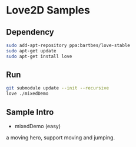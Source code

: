 # Love2D Samples

## Dependency

```bash
sudo add-apt-repository ppa:bartbes/love-stable
sudo apt-get update
sudo apt-get install love
```

## Run

```bash
git submodule update --init --recursive
love ./mixedDemo
```

## Sample Intro

 - mixedDemo (easy)

a moving hero, support moving and jumping.
